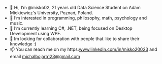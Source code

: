 - 👋 Hi, I’m @misko02, 21 years old Data Science Student on Adam Mickiewicz's University, Poznań, Poland.
- 👀 I’m interested in programming, philosophy, math, psychology and music. 
- 🌱 I’m currently learning C#, .NET, being focused on Desktop Development using WPF.
- 💞️ Im looking for collaboration with people that like to share their knowledge :) 
- 📫 You can reach me on my https:www.linkedin.com/in/misko20023 and email michalbojara123@gmail.com



